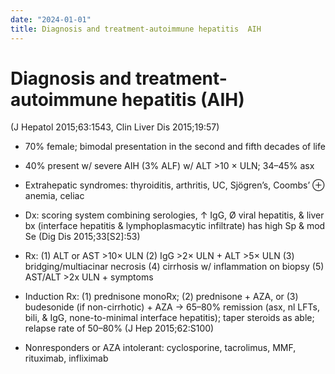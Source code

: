 ```yaml
---
date: "2024-01-01"
title: Diagnosis and treatment-autoimmune hepatitis  AIH  
---
```


# Diagnosis and treatment-autoimmune hepatitis (AIH) 

 (J Hepatol 2015;63:1543, Clin Liver Dis 2015;19:57)

* 70% female; bimodal presentation in the second and fifth decades of life

* 40% present w/ severe AIH (3% ALF) w/ ALT >10 × ULN; 34–45% asx

* Extrahepatic syndromes: thyroiditis, arthritis, UC, Sjögren’s, Coombs’ ⊕ anemia, celiac

* Dx: scoring system combining serologies, ↑ IgG, Ø viral hepatitis, & liver bx (interface hepatitis & lymphoplasmacytic infiltrate) has high Sp & mod Se (Dig Dis 2015;33[S2]:53)

* Rx: (1) ALT or AST >10× ULN (2) IgG >2× ULN + ALT >5× ULN (3) bridging/multiacinar necrosis (4) cirrhosis w/ inflammation on biopsy (5) AST/ALT >2x ULN + symptoms

* Induction Rx: (1) prednisone monoRx; (2) prednisone + AZA, or (3) budesonide (if non-cirrhotic) + AZA → 65–80% remission (asx, nl LFTs, bili, & IgG, none-to-minimal interface hepatitis); taper steroids as able; relapse rate of 50–80% (J Hep 2015;62:S100)

* Nonresponders or AZA intolerant: cyclosporine, tacrolimus, MMF, rituximab, infliximab
